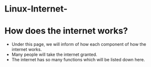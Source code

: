 # Linux-Internet-
# How does the internet works? 
- Under this page, we will inform of how each component of how the internet works. 
- Many people will take the internet granted. 
- The internet has so many functions which will be listed down here. 
